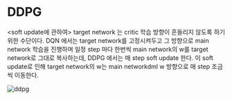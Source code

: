 # DDPG
<soft update에 관하여>
target network 는 critic 학습 방향이 흔들리지 않도록 하기 위한 수단이다. DQN 에서는 target network를 고정시켜두고 그 방향으로 main network 학습을 진행하며 일정 step 마다 한번씩 main network의 w를 target network로 그대로 복사하는데, DDPG 에서는 매 step soft update 한다. 이 soft update로 인해 target network의 w는 main networkdml w 방향으로 매 step 조금씩 이동한다.


![ddpg](https://user-images.githubusercontent.com/9976453/51683122-724fe800-202c-11e9-8e72-97eb538584b2.png)
